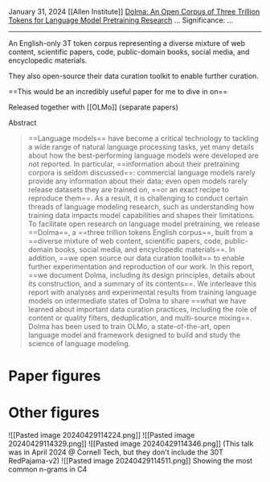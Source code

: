 January 31, 2024
[[Allen Institute]]
[Dolma: An Open Corpus of Three Trillion Tokens for Language Model Pretraining Research](https://arxiv.org/abs/2402.00159)
...
Significance: ...

-----


An English-only 3T token corpus representing a diverse mixture of web content, scientific papers, code, public-domain books, social media, and encyclopedic materials.

They also open-source their data curation toolkit to enable further curation.

==This would be an incredibly useful paper for me to dive in on==

Released together with [[OLMo]] (separate papers)

Abstract
> ==Language models== have become a critical technology to tackling a wide range of natural language processing tasks, yet many details about how the best-performing language models were developed are not reported. In particular, ==information about their pretraining corpora is seldom discussed==: commercial language models rarely provide any information about their data; even open models rarely release datasets they are trained on, ==or an exact recipe to reproduce them==. As a result, it is challenging to conduct certain threads of language modeling research, such as understanding how training data impacts model capabilities and shapes their limitations. To facilitate open research on language model pretraining, we release ==Dolma==, a ==three trillion tokens English corpus==, built from a ==diverse mixture of web content, scientific papers, code, public-domain books, social media, and encyclopedic materials==. In addition, ==we open source our data curation toolkit== to enable further experimentation and reproduction of our work. In this report, ==we document Dolma, including its design principles, details about its construction, and a summary of its contents==. We interleave this report with analyses and experimental results from training language models on intermediate states of Dolma to share ==what we have learned about important data curation practices, including the role of content or quality filters, deduplication, and multi-source mixing==. Dolma has been used to train OLMo, a state-of-the-art, open language model and framework designed to build and study the science of language modeling.

# Paper figures

# Other figures
![[Pasted image 20240429114224.png]]
![[Pasted image 20240429114329.png]]
![[Pasted image 20240429114346.png]]
(This talk was in April 2024 @ Cornell Tech, but they don't include the 30T RedPajama-v2)
![[Pasted image 20240429114511.png]]
Showing the most common n-grams in C4